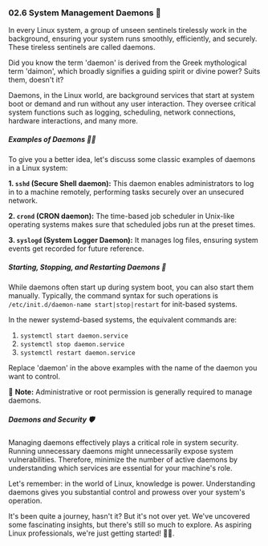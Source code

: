 ### 02.6 System Management Daemons 💼

In every Linux system, a group of unseen sentinels tirelessly work in the background, ensuring your system runs smoothly, efficiently, and securely. These tireless sentinels are called daemons. 

Did you know the term 'daemon' is derived from the Greek mythological term 'daimon', which broadly signifies a guiding spirit or divine power? Suits them, doesn't it?

Daemons, in the Linux world, are background services that start at system boot or demand and run without any user interaction. They oversee critical system functions such as logging, scheduling, network connections, hardware interactions, and many more.

##### Examples of Daemons 🕵️‍♂️

To give you a better idea, let's discuss some classic examples of daemons in a Linux system:

**1. `sshd` (Secure Shell daemon):** This daemon enables administrators to log in to a machine remotely, performing tasks securely over an unsecured network.

**2. `crond` (CRON daemon):**  The time-based job scheduler in Unix-like operating systems makes sure that scheduled jobs run at the preset times.

**3. `syslogd` (System Logger Daemon):** It manages log files, ensuring system events get recorded for future reference.

##### Starting, Stopping, and Restarting Daemons 🔄

While daemons often start up during system boot, you can also start them manually. Typically, the command syntax for such operations is `/etc/init.d/daemon-name start|stop|restart` for init-based systems. 

In the newer systemd-based systems, the equivalent commands are:
1. `systemctl start daemon.service`
2. `systemctl stop daemon.service`
3. `systemctl restart daemon.service`

Replace 'daemon' in the above examples with the name of the daemon you want to control.

📝 **Note:** Administrative or root permission is generally required to manage daemons.

##### Daemons and Security 🛡️

Managing daemons effectively plays a critical role in system security. Running unnecessary daemons might unnecessarily expose system vulnerabilities. Therefore, minimize the number of active daemons by understanding which services are essential for your machine's role.

Let's remember: in the world of Linux, knowledge is power. Understanding daemons gives you substantial control and prowess over your system's operation.

It's been quite a journey, hasn't it? But it's not over yet. We've uncovered some fascinating insights, but there's still so much to explore. As aspiring Linux professionals, we're just getting started! 🐧🔥.
